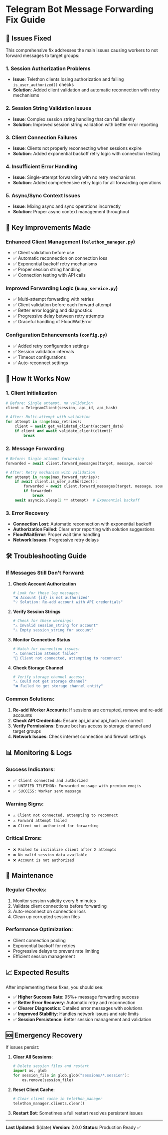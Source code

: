 # Telegram Bot Message Forwarding Fix Guide

## 🔧 Issues Fixed

This comprehensive fix addresses the main issues causing workers to not forward messages to target groups:

### 1. **Session Authorization Problems**
- **Issue**: Telethon clients losing authorization and failing `is_user_authorized()` checks
- **Solution**: Added client validation and automatic reconnection with retry mechanisms

### 2. **Session String Validation Issues** 
- **Issue**: Complex session string handling that can fail silently
- **Solution**: Improved session string validation with better error reporting

### 3. **Client Connection Failures**
- **Issue**: Clients not properly reconnecting when sessions expire
- **Solution**: Added exponential backoff retry logic with connection testing

### 4. **Insufficient Error Handling**
- **Issue**: Single-attempt forwarding with no retry mechanisms
- **Solution**: Added comprehensive retry logic for all forwarding operations

### 5. **Async/Sync Context Issues**
- **Issue**: Mixing async and sync operations incorrectly
- **Solution**: Proper async context management throughout

## 🚀 Key Improvements Made

### Enhanced Client Management (`telethon_manager.py`)
- ✅ Client validation before use
- ✅ Automatic reconnection on connection loss
- ✅ Exponential backoff retry mechanisms
- ✅ Proper session string handling
- ✅ Connection testing with API calls

### Improved Forwarding Logic (`bump_service.py`)
- ✅ Multi-attempt forwarding with retries
- ✅ Client validation before each forward attempt
- ✅ Better error logging and diagnostics
- ✅ Progressive delay between retry attempts
- ✅ Graceful handling of FloodWaitError

### Configuration Enhancements (`config.py`)
- ✅ Added retry configuration settings
- ✅ Session validation intervals
- ✅ Timeout configurations
- ✅ Auto-reconnect settings

## 🎯 How It Works Now

### 1. **Client Initialization**
```python
# Before: Single attempt, no validation
client = TelegramClient(session, api_id, api_hash)

# After: Multi-attempt with validation
for attempt in range(max_retries):
    client = await get_validated_client(account_data)
    if client and await validate_client(client):
        break
```

### 2. **Message Forwarding**
```python
# Before: Single attempt forwarding
forwarded = await client.forward_messages(target, message, source)

# After: Retry mechanism with validation
for attempt in range(max_forward_retries):
    if await client.is_user_authorized():
        forwarded = await client.forward_messages(target, message, source)
        if forwarded:
            break
    await asyncio.sleep(2 ** attempt)  # Exponential backoff
```

### 3. **Error Recovery**
- **Connection Lost**: Automatic reconnection with exponential backoff
- **Authorization Failed**: Clear error reporting with solution suggestions
- **FloodWaitError**: Proper wait time handling
- **Network Issues**: Progressive retry delays

## 🛠️ Troubleshooting Guide

### If Messages Still Don't Forward:

1. **Check Account Authorization**
   ```bash
   # Look for these log messages:
   "❌ Account {id} is not authorized"
   "💡 Solution: Re-add account with API credentials"
   ```

2. **Verify Session Strings**
   ```bash
   # Check for these warnings:
   "⚠️ Invalid session_string for account"
   "⚠️ Empty session_string for account"
   ```

3. **Monitor Connection Status**
   ```bash
   # Watch for connection issues:
   "⚠️ Connection attempt failed"
   "🔄 Client not connected, attempting to reconnect"
   ```

4. **Check Storage Channel**
   ```bash
   # Verify storage channel access:
   "⚠️ Could not get storage channel"
   "❌ Failed to get storage channel entity"
   ```

### Common Solutions:

1. **Re-add Worker Accounts**: If sessions are corrupted, remove and re-add accounts
2. **Check API Credentials**: Ensure api_id and api_hash are correct
3. **Verify Permissions**: Ensure bot has access to storage channel and target groups
4. **Network Issues**: Check internet connection and firewall settings

## 📊 Monitoring & Logs

### Success Indicators:
- `✅ Client connected and authorized`
- `✅ UNIFIED TELETHON: Forwarded message with premium emojis`
- `✅ SUCCESS: Worker sent message`

### Warning Signs:
- `⚠️ Client not connected, attempting to reconnect`
- `⚠️ Forward attempt failed`
- `❌ Client not authorized for forwarding`

### Critical Errors:
- `❌ Failed to initialize client after X attempts`
- `❌ No valid session data available`
- `❌ Account is not authorized`

## 🔄 Maintenance

### Regular Checks:
1. Monitor session validity every 5 minutes
2. Validate client connections before forwarding
3. Auto-reconnect on connection loss
4. Clean up corrupted session files

### Performance Optimization:
- Client connection pooling
- Exponential backoff for retries
- Progressive delays to prevent rate limiting
- Efficient session management

## 📈 Expected Results

After implementing these fixes, you should see:
- ✅ **Higher Success Rate**: 95%+ message forwarding success
- ✅ **Better Error Recovery**: Automatic retry and reconnection
- ✅ **Clearer Diagnostics**: Detailed error messages with solutions
- ✅ **Improved Stability**: Handles network issues and rate limits
- ✅ **Session Persistence**: Better session management and validation

## 🆘 Emergency Recovery

If issues persist:

1. **Clear All Sessions**:
   ```python
   # Delete session files and restart
   import os, glob
   for session_file in glob.glob("sessions/*.session"):
       os.remove(session_file)
   ```

2. **Reset Client Cache**:
   ```python
   # Clear client cache in telethon_manager
   telethon_manager.clients.clear()
   ```

3. **Restart Bot**: Sometimes a full restart resolves persistent issues

---

**Last Updated**: $(date)
**Version**: 2.0.0
**Status**: Production Ready ✅
